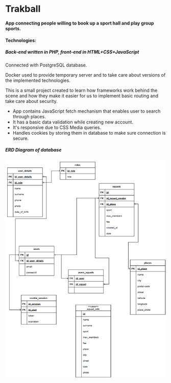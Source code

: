 # Trakball

**App connecting people willing to book up a sport hall and play group sports.**

#### Technologies:

##### Back-end written in PHP, front-end in HTML+CSS+JavaScript
Connected with PostgreSQL database. 

Docker used to provide temporary server and to take care about versions of the implemented technologies.

This is a small project created to learn how frameworks work behind the scene 
and how they make it easier for us to implement basic routing and take care about security.

+ App contains JavaScript fetch mechanism that enables user to search through places.
+ It has a basic data validation while creating new account.
+ It's responsive due to CSS Media queries.
+ Handles cookies by storing them in database to make sure connection is secure.

##### ERD Diagram of database
![database-erd](https://github.com/smasiek/Trakball/blob/master/ERD%20Diagram.png?raw=true)
